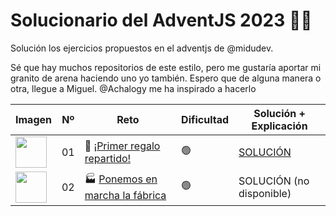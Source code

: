 # Solucionario del AdventJS 2023  🎄✨
Solución los ejercicios propuestos en el adventjs de @midudev.

Sé que hay muchos repositorios de este estilo, pero me gustaría aportar mi granito de arena haciendo uno yo también.
Espero que de alguna manera o otra, llegue a Miguel. @Achalogy me ha inspirado a hacerlo

| Imagen   | Nº       | Reto     | Dificultad | Solución + Explicación |
|----------|----------|----------|------------|------------------------|
| <img src="https://adventjs.dev/challenges-2023/1.png" width="50" style="object-fit: contain;" />   | 01   |🎁 [¡Primer regalo repartido!](https://adventjs.dev/es/challenges/2023/1) |🟢 | [SOLUCIÓN](2023/README.md)  |
| <img src="https://adventjs.dev/challenges-2023/2.png" width="50" style="object-fit: contain;" />   | 02   |🏭 [Ponemos en marcha la fábrica](https://adventjs.dev/es/challenges/2023/2) |🟢 | SOLUCIÓN (no disponible)|
